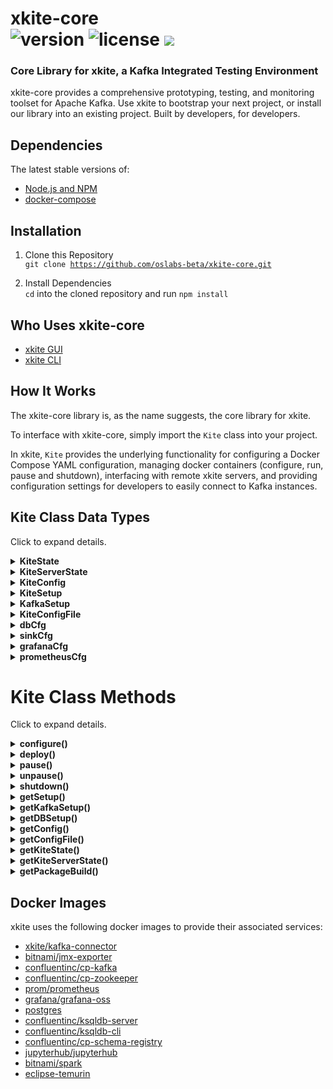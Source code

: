 # xkite-core <br> ![version](https://img.shields.io/badge/version-1.0.26-blue.svg) ![license](https://img.shields.io/badge/license-MIT-blue.svg) <span><a href="https://xkite.io/"><img src="https://img.shields.io/twitter/url/http/shields.io.svg?style=social" /></a></span>

### Core Library for xkite, a Kafka Integrated Testing Environment

xkite-core provides a comprehensive prototyping, testing, and monitoring toolset for Apache Kafka. Use xkite to bootstrap your next project, or install our library into an existing project. Built by developers, for developers.

## Dependencies
The latest stable versions of: 
- <a href="https://nodejs.org/en/">Node.js and NPM</a>
- <a href="https://docs.docker.com/compose/install/">docker-compose</a>

## Installation
1) Clone this Repository <br>
<code>git clone https://github.com/oslabs-beta/xkite-core.git</code>

2) Install Dependencies <br>
<code>cd</code> into the cloned repository and run <code>npm install</code>

## Who Uses xkite-core

- <a href="https://github.com/oslabs-beta/xkite">xkite GUI</a>
- <a href="https://github.com/oslabs-beta/xkite-cli">xkite CLI</a>

## How It Works

The xkite-core library is, as the name suggests, the core library for xkite.

To interface with xkite-core, simply import the <code>Kite</code> class into your project.

In xkite, <code>Kite</code> provides the underlying functionality for configuring a Docker Compose YAML configuration, managing docker containers (configure, run, pause and shutdown), interfacing with remote xkite servers, and providing configuration settings for developers to easily connect to  Kafka instances.

## Kite Class Data Types

Click to expand details.

<details><summary><b>KiteState</b></summary>

Overall state of Kite, provided by Kite.getState().

```
type KiteState =
  | 'Unknown'
  | 'Init'
  | 'Configured'
  | 'Running'
  | 'Paused'
  | 'Shutdown';
```

</details>

<details><summary><b>KiteServerState</b></summary>

State of remote Kite connection, provided by Kite.getServerState().

```
type KiteServerState = 'Disconnected' | 'Connected';
```

</details>

<details><summary><b>KiteConfig</b></summary>

Input object to create a docker instances. Used for Kite.configure().

```
interface KiteConfig {
  kafka: KiteKafkaCfg;
  db?: dbCfg;
  sink?: sinkCfg;
  grafana?: grafanaCfg;
  prometheus?: prometheusCfg;
}
```

</details>

<details><summary><b>KiteSetup</b></summary>
 
Response object from Kite.getSetup() available after Kite is configured.

```
interface KiteSetup {
  dBSetup?: dbCfg;
  kafkaSetup: KafkaSetup;
  spring?: { port: number };
  prometheus?: { port: number };
  grafana?: { port: number };
  zookeeper?: { ports: number[] };
  jmx?: { ports: number[] };
  jupyter?: { port: number };
  spark?: { port: number[] };
  docker?: { services: string[] };
}
```

</details>

<details><summary><b>KafkaSetup</b></summary>

Response object from Kite.getKafkaSetup() available after Kite is configured.

```
interface KafkaSetup {
  clientId: string;
  brokers: Array<string>;
  ssl?: boolean;
}
```

</details>

<details><summary><b>KiteConfigFile</b></summary>

Format of the configuration file object provided by Kite.getConfigFile().

Note: the fileStream object is a stream of the docker-compose.yml file generated from Kite.configure()

```
interface KiteConfigFile {
  header?: any;
  fileStream: Buffer;
}
```

</details>

<details><summary><b>dbCfg</b></summary>

Configuration object as a part of the KiteConfig object. It defines which data source the user wants configured.

```
interface dbCfg {
  name: 'postgresql' | 'ksql';
  port?: number | undefined;
  postgresql?: {
    username: string;
    password: string;
    dbname: string;
  };
  ksql?: {
    schema_port?: number | undefined;
  };
  kafkaconnect?: {
    port?: number | undefined;
  };
}
```

</details>

<details><summary><b>sinkCfg</b></summary>

Configuration object as a part of the KiteConfig object. It defines which data sink the user wants configured

```
interface sinkCfg {
  name: 'jupyter' | 'spark';
  port?: number;
  rpc_port?: number;
  kafkaconnect?: {
    port?: number | undefined;
  };
}
```

</details>

<details><summary><b>grafanaCfg</b></summary>

Configuration object as a part of the KiteConfig object. It defines which port the user wants their grafana interface to be configured on

```
interface grafanaCfg {
  port?: number | undefined;
}
```

</details>

<details><summary><b>prometheusCfg</b></summary>

Configuration object as a part of the KiteConfig object. It defines prometheus settings the user wants configured such as port, scrape and evaluation intervals

```
interface prometheusCfg {
  port?: number | undefined;
  scrape_interval?: number; //seconds
  evaluation_interval?: number; //seconds
}
```

</details>

# Kite Class Methods

Click to expand details.

<details><summary><b>configure()</b></summary>
configures the Kite class for either a local or remote docker session using a KiteConfig object or a server string pointing to a configured Kite server instance such as "http://localhost:3000".

Note: If no input is give a default configuration will be used.

<b>Type Definition:</b>

```
configure: (arg?: string | KiteConfig | undefined) => Promise<'void'>;
```

<b>Example:</b>

```
const { Kite } = require('xkite-core');

await Kite.configure(); // configure local default
// or
await Kite.configure('http://localhost:3000'); // configure remote
// or

```

</details>

<details><summary><b>deploy()</b></summary>

deploys all configured docker instances from Kite.configure(). If the Kite serverState === "Connected" then this deployment will happen on the remote server.

<b>Type Definition:</b>

```
deploy: () => Promise<void>;
```

<b>Example:</b>

```
const { Kite } = require('xkite-core');

await Kite.deploy();
```

</details>

<details><summary><b>pause()</b></summary>

pauses any/all running docker instances. If the Kite serverState === "Connected" then this command will be initiated on the remote server.

<b>Type Definition:</b>

```
pause: (service?: string[] | undefined) => Promise<any>;
```

<b>Example:</b>

```
const { Kite } = require('xkite-core');

await Kite.pause(['kafka1', 'kafka2']); // pauses kafka1 and kafka2 docker services

await Kite.pause(); // pauses all docker instances
```

</details>

<details><summary><b>unpause()</b></summary>

Unpauses any/all running docker instances. If the Kite serverState === "Connected" then this command will be initiated on the remote server.

<b>Type Definition:</b>

```
unpause: (service?: string[] | undefined) => Promise<any>;
```

<b>Example:</b>

```
const { Kite } = require('xkite-core');

await Kite.unpause(['kafka1', 'kafka2']); // unpauses kafka1 and kafka2 docker services

await Kite.unpause(); // unpauses all docker instances
```

</details>

<details><summary><b>shutdown()</b></summary>

Shuts down all running or paused docker instances and removes all configured volumes. If the Kite serverState === "Connected" then this command will be initiated on the remote server.

<b>Type Definition:</b>

```
shutdown: () => Promise<any>;
```

<b>Example:</b>

```
const { Kite } = require('xkite-core');

await Kite.shutdown();
```

</details>

<details><summary><b>getSetup()</b></summary>

Retrieves the KiteSetup object created after Kite.configure(). If the Kite serverState === "Connected" then this command will be initiated on the remote server.

<b>Type Definition:</b>

```
getSetup: () => KiteSetup | Promise<KiteSetup>;
```

<b>Example:</b>

```
const { Kite } = require('xkite-core');

const setup = await Kite.getSetup();
```

</details>

<details><summary><b>getKafkaSetup()</b></summary>

Retrieves the KafkaSetup object created after Kite.configure(). If the Kite serverState === "Connected" then this command will be initiated on the remote server.

<b>Type Definition:</b>

```
getSetup: () => KiteSetup | Promise<KiteSetup>;
```

<b>Example:</b>

```
const { Kafka } = require('kafkajs')
const { Kite } = require('xkite-core');
const kafkaSetup = await Kite.getKafkaSetup();

const kafka = new Kafka({
  ...kafkaSetup,
  clientId: 'myapp'
})
...
```

</details>

<details><summary><b>getDBSetup()</b></summary>

Retrieves the dBCfg object created after Kite.configure(). If the Kite serverState === "Connected" then this command will be initiated on the remote server.

<b>Type Definition:</b>

```
getDBSetup: () => dbCfg | Promise<dbCfg | undefined>;
```

<b>Example:</b>

```
const { Kite } = require('xkite-core');
const dBSetup = await Kite.getDBSetup();
```

</details>

<details><summary><b>getConfig()</b></summary>

Retrieves the KiteConfig object created after Kite.configure(). If the Kite serverState === "Connected" then this command will be initiated on the remote server.

<b>Type Definition:</b>

```
getConfig: () => KiteConfig | Promise<KiteConfig>;

```

<b>Example:</b>

```
const { Kite } = require('xkite-core');
const config = await Kite.getConfig();
```

</details>

<details><summary><b>getConfigFile()</b></summary>

Retrieves the KiteConfig object created after Kite.configure(). If the Kite serverState === "Connected" then this command will be initiated on the remote server.

<b>Type Definition:</b>

```
getConfig: () => KiteConfig | Promise<KiteConfig>;

```

<b>Example:</b>

```
const { Kite } = require('xkite-core');
const config = await Kite.getConfig();
```

</details>

<details><summary><b>getKiteState()</b></summary>

Retrieves the current KiteState. If the Kite serverState === "Connected" then this command will be initiated on the remote server.

<b>Type Definition:</b>

```
getKiteState: () => KiteState | Promise<KiteState>;

```

<b>Example:</b>

```
const { Kite } = require('xkite-core');
const state = await Kite.getState();
```

</details>

<details><summary><b>getKiteServerState()</b></summary>

Retrieves the state of remote connection with the Kite server.

<b>Type Definition:</b>

```
getKiteServerState: () => KiteServerState;

```

<b>Example:</b>

```
const { Kite } = require('xkite-core');
const serverState = await Kite.getServerState();
```

</details>

<details><summary><b>getPackageBuild()</b></summary>

Retrieves the current package.zip file from Kite. This file contains the full set of dependencies to replicate the docker ecosystem sans xkite-core. If the Kite serverState === "Connected" then this command will be initiated on the remote server.

<b>Type Definition:</b>

```
getPackageBuild: () => Promise<KiteConfigFile | Error>;

```

<b>Example:</b>

```
const { Kite } = require('xkite-core');
const fs = require('fs');

const pkg = await Kite.getPackageBuild();
fs.writeFileSync(
        path.resolve(__dirname, 'package.zip'),
        Buffer.from(pkg.fileStream)
      );
```

</details>

## Docker Images
xkite uses the following docker images to provide their associated services: 
- <a href="https://hub.docker.com/r/xkite/kafka-connector">xkite/kafka-connector</a>
- <a href="https://hub.docker.com/r/bitnami/jmx-exporter">bitnami/jmx-exporter</a>
- <a href="https://hub.docker.com/r/confluentinc/cp-kafka">confluentinc/cp-kafka</a>
- <a href="https://hub.docker.com/r/confluentinc/cp-zookeeper">confluentinc/cp-zookeeper</a>
- <a href="https://hub.docker.com/r/prom/prometheus">prom/prometheus</a>
- <a href="https://hub.docker.com/r/grafana/grafana-oss">grafana/grafana-oss</a>
- <a href="https://hub.docker.com/r/_/postgres">postgres</a>
- <a href="https://hub.docker.com/r/confluentinc/ksqldb-server">confluentinc/ksqldb-server</a>
- <a href="https://hub.docker.com/r/confluentinc/ksqldb-cli">confluentinc/ksqldb-cli</a>
- <a href="https://hub.docker.com/r/confluentinc/cp-schema-registry">confluentinc/cp-schema-registry</a>
- <a href="https://hub.docker.com/r/jupyterhub/jupyterhub">jupyterhub/jupyterhub</a>
- <a href="https://hub.docker.com/r/bitnami/spark">bitnami/spark</a>
- <a href="https://hub.docker.com/r/_/eclipse-temurin">eclipse-temurin</a>
